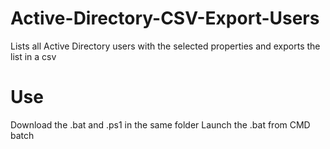 # Active-Directory-CSV-Export-Users
Lists all Active Directory users with the selected properties and exports the list in a csv
# Use
Download the .bat and .ps1 in the same folder
Launch the .bat from CMD batch
